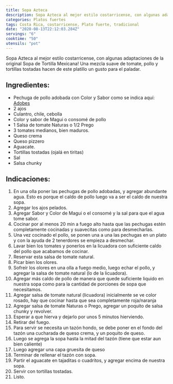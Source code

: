 ```yaml
---
title: Sopa Azteca
description: Sopa Azteca al mejor estilo costarricense, con algunas adaptaciones de la original Sopa de Tortilla Mexicana!
categories: Platos fuertes
tags: Costa Rica, costarricense, Plato fuerte, tradicional
date: "2020-08-13T22:12:03.284Z"
servings: "6"
cooktime: "50"
utensils: "pot"
---
```

Sopa Azteca al mejor estilo costarricense, con algunas adaptaciones de la original Sopa de Tortilla Mexicana! Una mezcla suave de tomate, pollo y tortillas tostadas hacen de este platillo un gusto para el paladar.

## Ingredientes:

- Pechuga de pollo  adobada con Color y Sabor como se indica aquí: [Adobes](/Adobes/#pollo-sabor)
- 2 ajos
- Culantro, chile, cebolla
- Color y sabor de Magui o consomé de pollo
- 1 Salsa de tomate Naturas o  1/2 Prego
- 3 tomates medianos, bien maduros.
- Queso crema
- Queso pizzero
- Aguacate.
- Tortillas tostadas (ojalá en tiritas)
- Sal
- Salsa chunky

## Indicaciones:

1. En una olla poner las pechugas de pollo adobadas, y agregar abundante agua. Esto es porque el caldo de pollo luego va a ser el caldo de nuestra sopa.
2. Agregar los ajos pelados.
3. Agregar Sabor y Color de Magui o el consomé y la sal para que el agua tome sabor.
4. Cocinar por al menos 20 min a fuego alto hasta que las pechugas estén completamente cocinadas y suavecitas como para desmecharlas.
5. Una vez cocinado el pollo, se ponen una a una las pechugas en un plato y con la ayuda de 2 tenerdores se empieza a desmechar.
6. Lavar bien los tomates y ponerlos en la licuadora con suficiente caldo del pollo que acabamos de cocinar. 
7. Reservar esta salsa de tomate natural.
8. Picar bien los olores.
9. Sofreír los olores en una olla a fuego medio, luego echar el pollo, y agregar la salsa de tomate natural (lo de la licuadora).
10. Agregar más caldo de pollo de manera que quede suficiente liquido en nuestra sopa como para la cantidad de porciones de sopa que necesitamos.
11. Agregar salsa de tomate natural (licuadora) inicialmente se ve color rosado, hay que cocinar hasta que sea completamente roja/naranja
12. Agregar salsa de tomate Naturas o Prego, agregar un poquito de salsa chunky y revolver.
13. Esperar a que hierva y dejarlo por unos 5 minutos hierviendo.
14. Retirar del fuego.
15. Para servir se necesita un tazón hondo, se debe poner en el fondo del tazón una cucharada de queso crema, y un poquito de queso.
16. Luego se agrega la sopa hasta la mitad del tazón (tiene que estar aun bien caliente) 
17. Luego agregar una capa gruesita de queso
18. Terminar de rellenar el tazón con sopa.
19. Partir el aguacate en tajaditas o cuadritos, y agregar encima de nuestra sopa.
20. Servir con tortillas tostadas.
21. Listo.